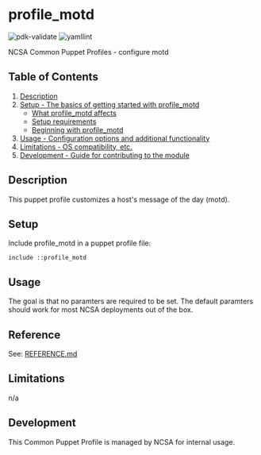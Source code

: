 # profile_motd

![pdk-validate](https://github.com/ncsa/puppet-profile_motd/workflows/pdk-validate/badge.svg)
![yamllint](https://github.com/ncsa/puppet-profile_motd/workflows/yamllint/badge.svg)

NCSA Common Puppet Profiles - configure motd

## Table of Contents

1. [Description](#description)
1. [Setup - The basics of getting started with profile_motd](#setup)
    * [What profile_motd affects](#what-profile_virtual-affects)
    * [Setup requirements](#setup-requirements)
    * [Beginning with profile_motd](#beginning-with-profile_virtual)
1. [Usage - Configuration options and additional functionality](#usage)
1. [Limitations - OS compatibility, etc.](#limitations)
1. [Development - Guide for contributing to the module](#development)

## Description

This puppet profile customizes a host's message of the day (motd).

## Setup

Include profile_motd in a puppet profile file:
```
include ::profile_motd
```

## Usage

The goal is that no paramters are required to be set. The default paramters should work for most NCSA deployments out of the box.

## Reference

See: [REFERENCE.md](REFERENCE.md)

## Limitations

n/a

## Development

This Common Puppet Profile is managed by NCSA for internal usage.
